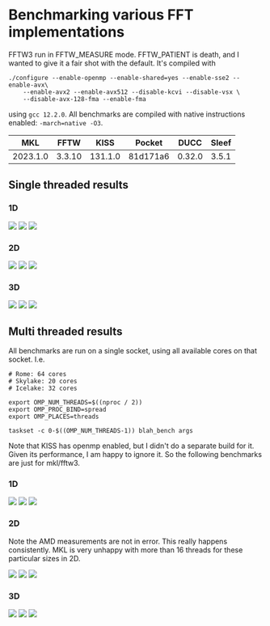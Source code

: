 # Benchmarking various FFT implementations
FFTW3 run in FFTW_MEASURE mode. FFTW_PATIENT is death, and I wanted to give it a fair shot with the default. It's compiled with
```
./configure --enable-openmp --enable-shared=yes --enable-sse2 --enable-avx\
    --enable-avx2 --enable-avx512 --disable-kcvi --disable-vsx \
    --disable-avx-128-fma --enable-fma
```
using `gcc 12.2.0`. All benchmarks are compiled with native instructions enabled: `-march=native -O3`.

| MKL      | FFTW   | KISS    | Pocket   | DUCC   | Sleef |
|----------|--------|---------|----------|--------|-------|
| 2023.1.0 | 3.3.10 | 131.1.0 | 81d171a6 | 0.32.0 | 3.5.1 |


## Single threaded results
### 1D
![](fi/1d_c2c_st_rome.png)
![](fi/1d_c2c_st_skylake.png)
![](fi/1d_c2c_st_icelake.png)

### 2D
![](fi/2d_c2c_st_rome.png)
![](fi/2d_c2c_st_skylake.png)
![](fi/2d_c2c_st_icelake.png)

### 3D
![](fi/3d_c2c_st_rome.png)
![](fi/3d_c2c_st_skylake.png)
![](fi/3d_c2c_st_icelake.png)


## Multi threaded results
All benchmarks are run on a single socket, using all available cores on that socket. I.e.

```
# Rome: 64 cores
# Skylake: 20 cores
# Icelake: 32 cores

export OMP_NUM_THREADS=$((nproc / 2))
export OMP_PROC_BIND=spread
export OMP_PLACES=threads

taskset -c 0-$((OMP_NUM_THREADS-1)) blah_bench args
```

Note that KISS has openmp enabled, but I didn't do a separate build for it. Given its performance, I am happy to ignore it. So the following benchmarks are just for mkl/fftw3.

### 1D
![](fi/1d_c2c_mt_rome.png)
![](fi/1d_c2c_mt_skylake.png)
![](fi/1d_c2c_mt_icelake.png)

### 2D
Note the AMD measurements are not in error. This really happens consistently. MKL is very
unhappy with more than 16 threads for these particular sizes in 2D.

![](fi/2d_c2c_mt_rome.png)
![](fi/2d_c2c_mt_skylake.png)
![](fi/2d_c2c_mt_icelake.png)

### 3D
![](fi/3d_c2c_mt_rome.png)
![](fi/3d_c2c_mt_skylake.png)
![](fi/3d_c2c_mt_icelake.png)
